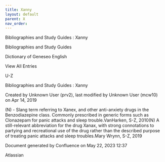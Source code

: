 ```yaml
---
title: Xanny
layout: default
parent: X
nav_order:
---
```


Bibliographies and Study Guides : Xanny

Bibliographies and Study Guides

Dictionary of Geneseo English

View All Entries

U-Z

Bibliographies and Study Guides : Xanny

Created by  Unknown User (prv2), last modified by  Unknown User (mcw10) on Apr 14, 2019

(N) - Slang term referring to Xanex, and other anti-anxiety drugs in the Benzodiazepine class. Commonly prescribed in generic forms such as Clonazepam for panic attacks and sleep trouble.VanHarken, S-Z, 2010(N) A still-relevant abbreviation for the drug Xanax, with strong connotations to partying and recreational use of the drug rather than the described purpose of treating panic attacks and sleep troubles.Mary Wrynn, S-Z, 2019

Document generated by Confluence on May 22, 2023 12:37

Atlassian
